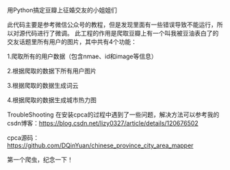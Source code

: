 用Python搞定豆瓣上征婚交友的小姐姐们

此代码主要是参考微信公众号的教程，但是发现里面有一些错误导致不能运行，所以对源代码进行了微调。 此工程的作用是爬取豆瓣上有一个叫我被豆油表白了的交友话题里所有用户的图片，其中共有4个功能：

1.爬取所有的用户数据（包含nmae、id和image等信息）

2.根据爬取的数据下所有用户图片

3.根据爬取的数据生成词云

4.根据爬取的数据生成城市热力图

TroubleShooting
在安装cpca的过程中遇到了一些问题，解决方法可以参考我的csdn博客：https://blog.csdn.net/lizy0327/article/details/120676502

cpca源码：https://github.com/DQinYuan/chinese_province_city_area_mapper

第一个爬虫，纪念一下！